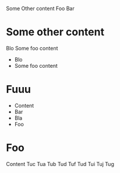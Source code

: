 Some Other content
Foo
Bar

# Some other content
Blo
Some foo content
- Blo
- Some foo content

# Fuuu
- Content
- Bar
- Bla
- Foo

# Foo
Content
Tuc
Tua
Tub
Tud
Tuf
Tud
Tui
Tuj
Tug
